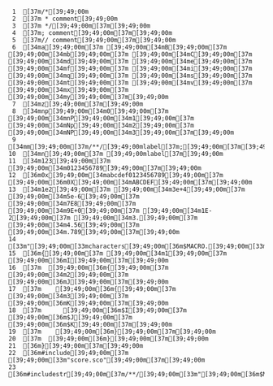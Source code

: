      1	[37m/*[39;49;00m
     2	[37m * comment[39;49;00m
     3	[37m */[39;49;00m[37m[39;49;00m
     4	[37m; comment[39;49;00m[37m[39;49;00m
     5	[37m// comment[39;49;00m[37m[39;49;00m
     6	[34ma[39;49;00m[37m [39;49;00m[34mB[39;49;00m[37m [39;49;00m[34mb[39;49;00m[37m [39;49;00m[34mC[39;49;00m[37m [39;49;00m[34md[39;49;00m[37m [39;49;00m[34me[39;49;00m[37m [39;49;00m[34mf[39;49;00m[37m [39;49;00m[34mi[39;49;00m[37m [39;49;00m[34mq[39;49;00m[37m [39;49;00m[34ms[39;49;00m[37m [39;49;00m[34mt[39;49;00m[37m [39;49;00m[34mv[39;49;00m[37m [39;49;00m[34mx[39;49;00m[37m [39;49;00m[34my[39;49;00m[37m[39;49;00m
     7	[34mz[39;49;00m[37m[39;49;00m
     8	[34mnp[39;49;00m[34m0[39;49;00m[37m [39;49;00m[34mnP[39;49;00m[34m1[39;49;00m[37m [39;49;00m[34mNp[39;49;00m[34m2[39;49;00m[37m [39;49;00m[34mNP[39;49;00m[34m3[39;49;00m[37m[39;49;00m
     9	[34mm[39;49;00m[37m/**/[39;49;00mlabel[37m;[39;49;00m[37m[39;49;00m
    10	[34mn[39;49;00m[37m [39;49;00mlabel[37m[39;49;00m
    11	[34m123[39;49;00m[37m [39;49;00m[34m0123456789[39;49;00m[37m[39;49;00m
    12	[36m0x[39;49;00m[34mabcdef0123456789[39;49;00m[37m [39;49;00m[36m0X[39;49;00m[34mABCDEF[39;49;00m[37m[39;49;00m
    13	[34m1e2[39;49;00m[37m [39;49;00m[34m3e+4[39;49;00m[37m [39;49;00m[34m5e-6[39;49;00m[37m [39;49;00m[34m7E8[39;49;00m[37m [39;49;00m[34m9E+0[39;49;00m[37m [39;49;00m[34m1E-2[39;49;00m[37m [39;49;00m[34m3.[39;49;00m[37m [39;49;00m[34m4.56[39;49;00m[37m [39;49;00m[34m.789[39;49;00m[37m[39;49;00m
    14	[33m"[39;49;00m[33mcharacters[39;49;00m[36m$MACRO.[39;49;00m[33m"[39;49;00m[37m[39;49;00m
    15	[36m{[39;49;00m[37m [39;49;00m[34m1[39;49;00m[37m [39;49;00m[36mI[39;49;00m[37m[39;49;00m
    16	[37m  [39;49;00m[36m{[39;49;00m[37m [39;49;00m[34m2[39;49;00m[37m [39;49;00m[36mJ[39;49;00m[37m[39;49;00m
    17	[37m    [39;49;00m[36m{[39;49;00m[37m [39;49;00m[34m3[39;49;00m[37m [39;49;00m[36mK[39;49;00m[37m[39;49;00m
    18	[37m      [39;49;00m[36m$I[39;49;00m[37m [39;49;00m[36m$J[39;49;00m[37m [39;49;00m[36m$K[39;49;00m[37m[39;49;00m
    19	[37m    [39;49;00m[36m}[39;49;00m[37m[39;49;00m
    20	[37m  [39;49;00m[36m}[39;49;00m[37m[39;49;00m
    21	[36m}[39;49;00m[37m[39;49;00m
    22	[36m#include[39;49;00m[37m [39;49;00m[33m"score.sco"[39;49;00m[37m[39;49;00m
    23	[36m#includestr[39;49;00m[37m/**/[39;49;00m[33m"[39;49;00m[36m$MACRO.[39;49;00m[33m.sco[39;49;00m[33m"[39;49;00m
